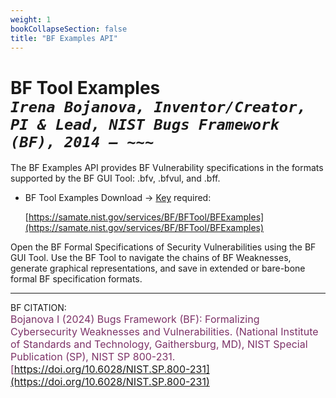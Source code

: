 ```yaml
---
weight: 1
bookCollapseSection: false
title: "BF Examples API"
---
```


<!-- Google tag (gtag.js) -->
<script async src="https://www.googletagmanager.com/gtag/js?id=G-PJ364XPP9F"></script>
<script>
  window.dataLayer = window.dataLayer || [];
  function gtag(){dataLayer.push(arguments);}
  gtag('js', new Date());

  gtag('config', 'G-PJ364XPP9F');
</script>

# BF Tool Examples <br/> _`Irena Bojanova, Inventor/Creator, PI & Lead, NIST Bugs Framework (BF), 2014 – ~~~`_

The BF Examples API provides BF Vulnerability specifications in the formats supported by the BF GUI Tool: .bfv, .bfvul, and .bff.

- BF Tool Examples Download &rarr; [Key](https://forms.gle/SRZyva5Vn1i4dQQ2A) required:

  [https://samate.nist.gov/services/BF/BFTool/BFExamples](https://samate.nist.gov/services/BF/BFTool/BFExamples)

Open the BF Formal Specifications of Security Vulnerabilities using the BF GUI Tool. Use the BF Tool to navigate the chains of BF Weaknesses, generate graphical representations, and save in extended or bare-bone formal BF specification formats. 

_______________________________
BF CITATION: <br/>
<l style="font-size: 16px; color: #7D3368"> Bojanova I (2024) Bugs Framework (BF): Formalizing Cybersecurity Weaknesses and Vulnerabilities. (National Institute of Standards and Technology, Gaithersburg, MD), NIST Special Publication (SP), NIST SP 800-231. [https://doi.org/10.6028/NIST.SP.800-231](https://doi.org/10.6028/NIST.SP.800-231)</l>  <br/>